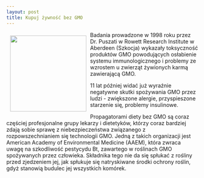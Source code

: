 ```yaml
---
layout: post
title: Kupuj żywność bez GMO
---
```


<p><img src="{{site.baseurl}}\articles\pictures\465.non-gmo.jpg" align="left" style="margin: 10px 10px" width="200"><!--1-->
Badania prowadzone w 1998 roku przez Dr. Puszati w Rowett Research
Institute w Aberdeen (Szkocja) wykazały toksyczność produktów GMO powodujących osłabienie systemu immunologicznego i problemy ze wzrostem u zwierząt żywionych karmą zawierającą GMO.</p><p>11 lat później widać już wyraźnie negatywne skutki spożywania GMO przez ludzi - zwiększone alergie, przyspieszone starzenie się, problemy insulinowe. </p><p>Propagatorami diety bez GMO są coraz częściej profesjonalne grupy lekarzy i dietetyków, którzy coraz bardziej zdają sobie sprawę z niebezpieczeństwa związanego z rozpowszechnianiem się technologii GMO. Jedną z takich organizacji jest American
Academy of Environmental Medicine (AAEM), która zwraca uwagę na szkodliwość pestycydu Bt, zawartego w roślinach GMO spożywanych przez człowieka. Składnika tego nie da się spłukać z rośliny przed zjedzeniem jej, jak spłukuje się natryskiwane środki ochrony roślin, gdyż stanowią budulec jej wszystkich komórek.</p>